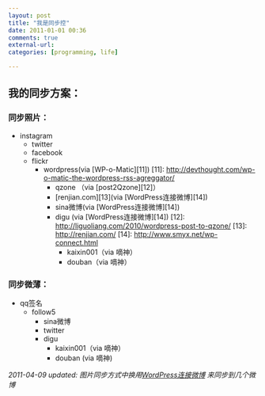 ```yaml
---
layout: post
title: "我是同步控"
date: 2011-01-01 00:36
comments: true
external-url: 
categories: [programming, life]

---
```


## 我的同步方案：

### 同步照片：

  * instagram 
    * twitter
    * facebook
    * flickr 
      * wordpress(via [WP-o-Matic][11]) 
   [11]: http://devthought.com/wp-o-matic-the-wordpress-rss-agreggator/
        * qzone （via [post2Qzone][12]）
        * [renjian.com][13](via [WordPress连接微博][14])
        * sina微博(via [WordPress连接微博][14])
        * digu (via [WordPress连接微博][14]) 
   [12]: http://liguoliang.com/2010/wordpress-post-to-qzone/
   [13]: http://renjian.com/
   [14]: http://www.smyx.net/wp-connect.html
          * kaixin001（via 嘀神）
          * douban（via 嘀神）

### 同步微薄：

  * qq签名 
    * follow5 
      * sina微博
      * twitter
      * digu 
        * kaixin001（via 嘀神）
        * douban (via 嘀神)



*2011-04-09 updated: 图片同步方式中换用[WordPress连接微博][15] 来同步到几个微博*

   [15]: http://www.smyx.net/wp-connect.html
